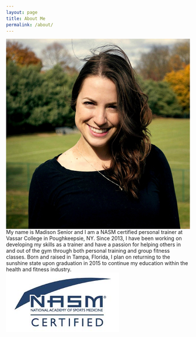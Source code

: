 ```yaml
---
layout: page
title: About Me
permalink: /about/
---
```


<div class="row">

  <div class="four columns">
    <img alt="A photo of Madison" src="/i/madison_1.jpg" />
  </div>

  <div class="four columns">
    My name is Madison Senior and I am a NASM certified personal trainer at Vassar College in Poughkeepsie, NY. Since 2013, I have been working on developing my skills as a trainer and have a passion for helping others in and out of the gym through both personal training and group fitness classes. Born and raised in Tampa, Florida, I plan on returning to the sunshine state upon graduation in 2015 to continue my education within the health and fitness industry.
  </div>
  
 <div class="four columns">
    <img alt="NASM Certified" src="/i/nasm_certified.jpg" />
  </div>
  
</div>



  

  


